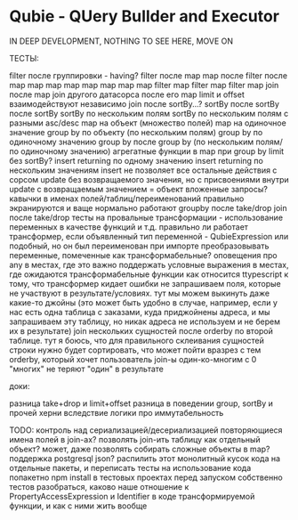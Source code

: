 # Qubie - QUery BuIlder and Executor

IN DEEP DEVELOPMENT, NOTHING TO SEE HERE, MOVE ON

ТЕСТЫ:

filter после группировки - having?
filter после map
map после filter после map
map map map map map map
map filter map filter map filter map
join после map
join другого датасорса после его map
limit и offset взаимодействуют независимо
join после sortBy...?
sortBy после sortBy после sortBy
sortBy по нескольким полям
sortBy по нескольким полям с разными asc/desc
map на объект (множество полей)
map на одиночное значение
group by по объекту (по нескольким полям)
group by по одиночному значению
group by после group by (по нескольким полям/по одиночному значению)
агрегатные функции в map при group by
limit без sortBy?
insert returning по одному значению
insert returning по нескольким значениям
insert не позволяет все остальные действия с сорсом
update без возвращаемого значения, но с присвоениями внутри
update с возвращаемым значением = объект
вложенные запросы?
кавычки в именах полей/таблиц/переименований правильно экранируются и ваще нормально работают
groupby после take/drop
join после take/drop
тесты на провальные трансформации - использование переменных в качестве функций и т.д.
правильно ли работает трансформер, если объявленный тип переменной - QubieExpression или подобный, но он был переименован при импорте
преобразовывать переменные, помеченные как трансформабельные?
оповещения про any в местах, где это важно
поддержать условные выражения в местах, где ожидаются трансформабельные функции
как относится ttypescript к тому, что трансформер кидает ошибки
не запрашиваем поля, которые не участвуют в результате/условиях. тут мы можем выкинуть даже какие-то джойны (это может быть удобно в случае, например, если у нас есть одна таблица с заказами, куда приджойнены адреса, и мы запрашиваем эту таблицу, но никак адреса не используем и не берем их в результате)
join нескольких сущностей после orderby по второй таблице. тут я боюсь, что для правильного склеивания сущностей строки нужно будет сортировать, что может пойти вразрез с тем orderby, который хочет пользователь
join-ы один-ко-многим с 0 "многих" не теряют "один" в результате

доки:

разница take+drop и limit+offset
разница в поведении group, sortBy и прочей херни вследствие логики про иммутабельность

TODO:
контроль над сериализацией/десериализацией
повторяющиеся имена полей в join-ах? позволять join-ить таблицу как отдельный объект? может, даже позволять собирать сложные объекты в map?
поддержка postgresql json?
распилить этот монолитный кусок кода на отдельные пакеты, и переписать тесты на использование кода попакетно
npm install в тестовых проектах перед запуском собственно тестов
разобраться, каково наше отношение к PropertyAccessExpression и Identifier в коде трансформируемой функции, и как с ними жить вообще
